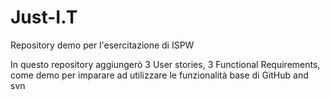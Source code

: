 # Just-I.T
Repository demo per l'esercitazione di ISPW

In questo repository aggiungerò 3 User stories, 3 Functional Requirements, come demo per imparare ad utilizzare le funzionalità base di GitHub and svn
